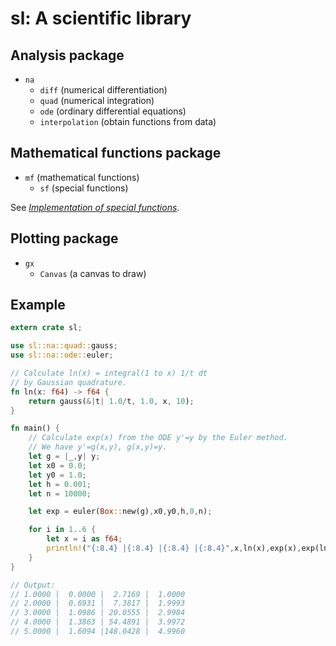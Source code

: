 
# sl: A scientific library

## Analysis package

* `na`
  * `diff` (numerical differentiation)
  * `quad` (numerical integration)
  * `ode` (ordinary differential equations)
  * `interpolation` (obtain functions from data)

## Mathematical functions package

* `mf` (mathematical functions)
  * `sf` (special functions)

See *[Implementation of special functions](https://johnbsmith.github.io/Mathematics/sf-implementation/sf-implementation.pdf)*.

## Plotting package

* `gx`
  * `Canvas` (a canvas to draw)

## Example

```rust
extern crate sl;

use sl::na::quad::gauss;
use sl::na::ode::euler;

// Calculate ln(x) = integral(1 to x) 1/t dt
// by Gaussian quadrature.
fn ln(x: f64) -> f64 {
    return gauss(&|t| 1.0/t, 1.0, x, 10);
}

fn main() {
    // Calculate exp(x) from the ODE y'=y by the Euler method.
    // We have y'=g(x,y), g(x,y)=y.
    let g = |_,y| y;
    let x0 = 0.0;
    let y0 = 1.0;
    let h = 0.001;
    let n = 10000;

    let exp = euler(Box::new(g),x0,y0,h,0,n);

    for i in 1..6 {
        let x = i as f64;
        println!("{:8.4} |{:8.4} |{:8.4} |{:8.4}",x,ln(x),exp(x),exp(ln(x)));
    }
}

// Output:
// 1.0000 |  0.0000 |  2.7169 |  1.0000
// 2.0000 |  0.6931 |  7.3817 |  1.9993
// 3.0000 |  1.0986 | 20.0555 |  2.9984
// 4.0000 |  1.3863 | 54.4891 |  3.9972
// 5.0000 |  1.6094 |148.0428 |  4.9960
```


